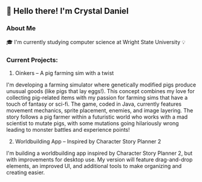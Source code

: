 ## 👋 Hello there! I'm Crystal Daniel

### About Me
🎓 I'm currently studying computer science at Wright State University
💡

### Current Projects:
1. Oinkers – A pig farming sim with a twist

I'm developing a farming simulator where genetically modified pigs produce unusual goods (like pigs that lay eggs!). This concept combines my love for collecting pig-related items with my passion for farming sims that have a touch of fantasy or sci-fi. The game, coded in Java, currently features movement mechanics, sprite placement, enemies, and image layering. The story follows a pig farmer within a futuristic world who works with a mad scientist to mutate pigs, with some mutations going hilariously wrong leading to monster battles and experience points!

2. Worldbuilding App – Inspired by Character Story Planner 2

I'm building a worldbuilding app inspired by Character Story Planner 2, but with improvements for desktop use. My version will feature drag-and-drop elements, an improved UI, and additional tools to make organizing and creating easier.

<!--
**CriglePig/CriglePig** is a ✨ _special_ ✨ repository because its `README.md` (this file) appears on your GitHub profile.

Here are some ideas to get you started:

- 🔭 I’m currently working on ...
- 🌱 I’m currently learning ...
- 👯 I’m looking to collaborate on ...
- 🤔 I’m looking for help with ...
- 💬 Ask me about ...
- 📫 How to reach me: ...
- 😄 Pronouns: ...
- ⚡ Fun fact: ...
-->
